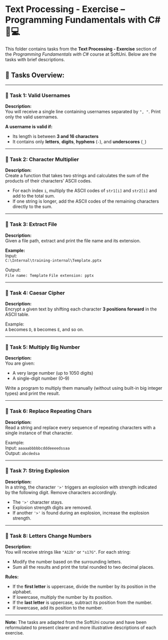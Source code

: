 # Text Processing - Exercise – Programming Fundamentals with C# 🧑💻

This folder contains tasks from the **Text Processing - Exercise** section of the _Programming Fundamentals with C#_ course at SoftUni. Below are the tasks with brief descriptions.

## 🔧 Tasks Overview:

---

### 📝 Task 1: Valid Usernames  
**Description:**  
You will receive a single line containing usernames separated by `", "`. Print only the valid usernames.

**A username is valid if:**  
- Its length is between **3 and 16 characters**  
- It contains only **letters**, **digits**, **hyphens** (`-`), and **underscores** (`_`)

---

### 📝 Task 2: Character Multiplier  
**Description:**  
Create a function that takes two strings and calculates the sum of the products of their characters’ ASCII codes.

- For each index `i`, multiply the ASCII codes of `str1[i]` and `str2[i]` and add to the total sum.  
- If one string is longer, add the ASCII codes of the remaining characters directly to the sum.

---

### 📝 Task 3: Extract File  
**Description:**  
Given a file path, extract and print the file name and its extension.

**Example:**  
Input:  
`C:\Internal\training-internal\Template.pptx`  

Output:  
`File name: Template`
`File extension: pptx`

---

### 📝 Task 4: Caesar Cipher  
**Description:**  
Encrypt a given text by shifting each character **3 positions forward** in the ASCII table.

Example:  
`A` becomes `D`, `B` becomes `E`, and so on.

---

### 📝 Task 5: Multiply Big Number  
**Description:**  
You are given:  
- A very large number (up to 1050 digits)  
- A single-digit number (0–9)  

Write a program to multiply them manually (without using built-in big integer types) and print the result.

---

### 📝 Task 6: Replace Repeating Chars  
**Description:**  
Read a string and replace every sequence of repeating characters with a single instance of that character.

Example:  
Input: `aaaaabbbbbcdddeeeedssaa`  
Output: `abcdedsa`

---

### 📝 Task 7: String Explosion  
**Description:**  
In a string, the character `'>'` triggers an explosion with strength indicated by the following digit. Remove characters accordingly.

- The `'>'` character stays.  
- Explosion strength digits are removed.  
- If another `'>'` is found during an explosion, increase the explosion strength.

---

### 📝 Task 8: Letters Change Numbers  
**Description:**  
You will receive strings like `"A12b"` or `"s17G"`. For each string:

- Modify the number based on the surrounding letters.  
- Sum all the results and print the total rounded to two decimal places.

**Rules:**  
- If the **first letter** is uppercase, divide the number by its position in the alphabet.  
- If lowercase, multiply the number by its position.  
- If the **last letter** is uppercase, subtract its position from the number.  
- If lowercase, add its position to the number.

---

**Note:** The tasks are adapted from the SoftUni course and have been reformulated to present clearer and more illustrative descriptions of each exercise.

